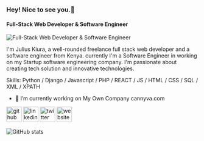 ### Hey! Nice to see you.👋
#### Full-Stack Web Developer & Software Engineer
![Full-Stack Web Developer & Software Engineer](https://twitter.com/jwkiura/header_photo)

I'm Julius Kiura, a well-rounded freelance full stack web developer and a software engineer from Kenya. currently I'm a Software Engineer in working on my Startup software engineering company. I'm passionate about creating tech solution and innovative technologies.

Skills: Python / Django / Javascript / PHP / REACT / JS / HTML / CSS / SQL / XML / XPATH 

- 🔭 I’m currently working on My Own Company cannyva.com 


[<img src='https://cdn.jsdelivr.net/npm/simple-icons@3.0.1/icons/github.svg' alt='github' height='40'>](https://github.com/https://github.com/juliuskiura)  [<img src='https://cdn.jsdelivr.net/npm/simple-icons@3.0.1/icons/linkedin.svg' alt='linkedin' height='40'>](https://www.linkedin.com/in/https://www.linkedin.com/in/julius-k-a38b92b6//)  [<img src='https://cdn.jsdelivr.net/npm/simple-icons@3.0.1/icons/twitter.svg' alt='twitter' height='40'>](https://twitter.com/https://twitter.com/jwkiura)  [<img src='https://cdn.jsdelivr.net/npm/simple-icons@3.0.1/icons/icloud.svg' alt='website' height='40'>](https://cannyva.com/)  

![GitHub stats](https://github-readme-stats.vercel.app/api?username=https://github.com/juliuskiura&show_icons=true&count_private=true)  

